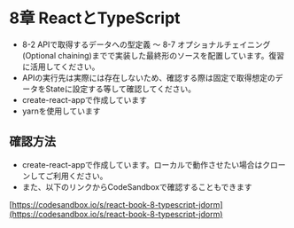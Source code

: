 
# 8章 ReactとTypeScript

- 8-2 APIで取得するデータへの型定義 〜 8-7 オプショナルチェイニング(Optional chaining)までで実装した最終形のソースを配置しています。復習に活用してください。
- APIの実行先は実際には存在しないため、確認する際は固定で取得想定のデータをStateに設定する等して確認してください。
- create-react-appで作成しています
- yarnを使用しています

## 確認方法

- create-react-appで作成しています。ローカルで動作させたい場合はクローンしてご利用ください。
- また、以下のリンクからCodeSandboxで確認することもできます

[https://codesandbox.io/s/react-book-8-typescript-jdorm](https://codesandbox.io/s/react-book-8-typescript-jdorm)
